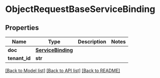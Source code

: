# ObjectRequestBaseServiceBinding

## Properties
Name | Type | Description | Notes
------------ | ------------- | ------------- | -------------
**doc** | [**ServiceBinding**](ServiceBinding.md) |  | 
**tenant_id** | **str** |  | 

[[Back to Model list]](../README.md#documentation-for-models) [[Back to API list]](../README.md#documentation-for-api-endpoints) [[Back to README]](../README.md)

